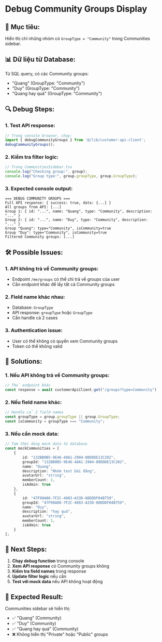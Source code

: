 # Debug Community Groups Display

## 🎯 **Mục tiêu:**
Hiển thị chỉ những nhóm có `GroupType = "Community"` trong Communities sidebar.

## 📊 **Dữ liệu từ Database:**
Từ SQL query, có các Community groups:
- "Quang" (GroupType: "Community")
- "Duy" (GroupType: "Community") 
- "Quang hay quá" (GroupType: "Community")

## 🔍 **Debug Steps:**

### 1. **Test API response:**
```javascript
// Trong console browser, chạy:
import { debugCommunityGroups } from '@/lib/customer-api-client';
debugCommunityGroups();
```

### 2. **Kiểm tra filter logic:**
```javascript
// Trong CommunitiesSidebar.tsx
console.log("Checking group:", group);
console.log("Group type:", group.groupType, group.GroupType);
```

### 3. **Expected console output:**
```
=== DEBUG COMMUNITY GROUPS ===
Full API response: { success: true, data: {...} }
All groups from API: [...]
Group 1: { id: "...", name: "Quang", type: "Community", description: "..." }
Group 2: { id: "...", name: "Duy", type: "Community", description: "..." }
Group "Quang": type="Community", isCommunity=true
Group "Duy": type="Community", isCommunity=true
Filtered Community groups: [...]
```

## 🛠️ **Possible Issues:**

### 1. **API không trả về Community groups:**
- Endpoint `/me/groups` có thể chỉ trả về groups của user
- Cần endpoint khác để lấy tất cả Community groups

### 2. **Field name khác nhau:**
- Database: `GroupType`
- API response: `groupType` hoặc `GroupType`
- Cần handle cả 2 cases

### 3. **Authentication issue:**
- User có thể không có quyền xem Community groups
- Token có thể không valid

## 🎯 **Solutions:**

### 1. **Nếu API không trả về Community groups:**
```typescript
// Thử endpoint khác
const response = await customerApiClient.get("/groups?type=Community");
```

### 2. **Nếu field name khác:**
```typescript
// Handle cả 2 field names
const groupType = group.groupType || group.GroupType;
const isCommunity = groupType === "Community";
```

### 3. **Nếu cần mock data:**
```typescript
// Tạm thời dùng mock data từ database
const mockCommunities = [
    {
        id: "132BB0B5-9E46-48A1-2904-08DDDE13C202",
        groupId: "132BB0B5-9E46-48A1-2904-08DDDE13C202", 
        name: "Quang",
        description: "Nhóm test bài đăng",
        avatarUrl: "string",
        memberCount: 1,
        isAdmin: true
    },
    {
        id: "47F98A86-7F2C-4083-A33D-08DDDF04B759",
        groupId: "47F98A86-7F2C-4083-A33D-08DDDF04B759",
        name: "Duy", 
        description: "hay quá",
        avatarUrl: "string",
        memberCount: 1,
        isAdmin: true
    }
];
```

## 📝 **Next Steps:**

1. **Chạy debug function** trong console
2. **Xem API response** có Community groups không
3. **Kiểm tra field names** trong response
4. **Update filter logic** nếu cần
5. **Test với mock data** nếu API không hoạt động

## 🎯 **Expected Result:**

Communities sidebar sẽ hiển thị:
- ✅ "Quang" (Community)
- ✅ "Duy" (Community)  
- ✅ "Quang hay quá" (Community)
- ❌ Không hiển thị "Private" hoặc "Public" groups

